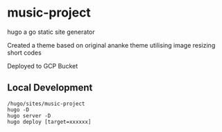 # music-project 

hugo a go static site generator

Created a theme based on original ananke theme utilising image resizing short codes

Deployed to GCP Bucket 

## Local Development 

``` 
/hugo/sites/music-project
hugo -D 
hugo server -D 
hugo deploy [target=xxxxxx]
```
